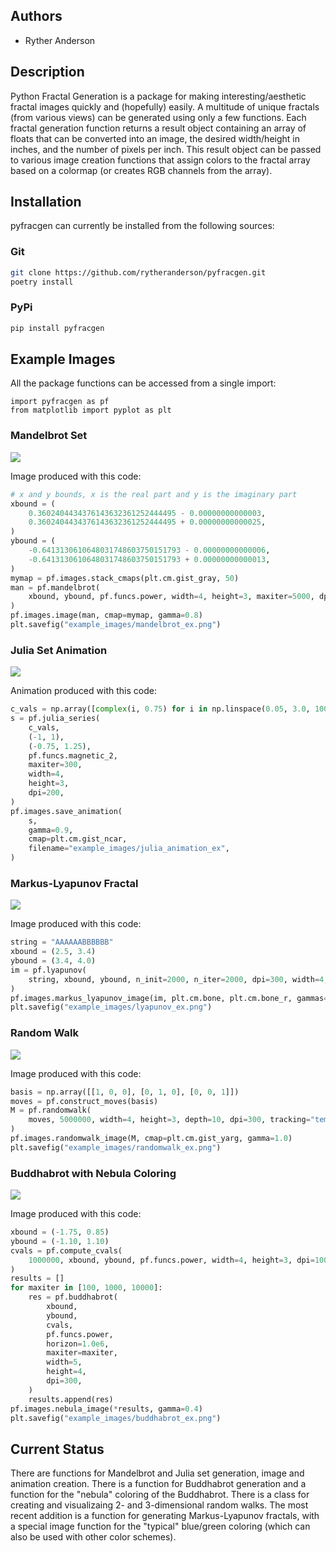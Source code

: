 ## Authors

- Ryther Anderson

## Description
Python Fractal Generation is a package for making interesting/aesthetic fractal
images quickly and (hopefully) easily. A multitude of unique fractals (from
various views) can be generated using only a few functions. Each fractal
generation function returns a result object containing an array of floats that
can be converted into an image, the desired width/height in inches, and the
number of pixels per inch. This result object can be passed to various image
creation functions that assign colors to the fractal array based on a colormap
(or creates RGB channels from the array).

## Installation

pyfracgen can currently be installed from the following sources:

### Git
```bash
git clone https://github.com/rytheranderson/pyfracgen.git
poetry install
```

### PyPi
```bash
pip install pyfracgen
```

## Example Images

All the package functions can be accessed from a single import:
```
import pyfracgen as pf
from matplotlib import pyplot as plt
```

### Mandelbrot Set
![](https://github.com/rytheranderson/pyfracgen/raw/main/example_images/mandelbrot_ex.png?raw=true)

Image produced with this code:

```python
# x and y bounds, x is the real part and y is the imaginary part
xbound = (
    0.3602404434376143632361252444495 - 0.00000000000003,
    0.3602404434376143632361252444495 + 0.00000000000025,
)
ybound = (
    -0.6413130610648031748603750151793 - 0.00000000000006,
    -0.6413130610648031748603750151793 + 0.00000000000013,
)
mymap = pf.images.stack_cmaps(plt.cm.gist_gray, 50)
man = pf.mandelbrot(
    xbound, ybound, pf.funcs.power, width=4, height=3, maxiter=5000, dpi=300
)
pf.images.image(man, cmap=mymap, gamma=0.8)
plt.savefig("example_images/mandelbrot_ex.png")
```

### Julia Set Animation
![](https://github.com/rytheranderson/pyfracgen/raw/main/example_images/julia_animation_ex.gif?raw=true)

Animation produced with this code:

```python
c_vals = np.array([complex(i, 0.75) for i in np.linspace(0.05, 3.0, 100)])
s = pf.julia_series(
    c_vals,
    (-1, 1),
    (-0.75, 1.25),
    pf.funcs.magnetic_2,
    maxiter=300,
    width=4,
    height=3,
    dpi=200,
)
pf.images.save_animation(
    s,
    gamma=0.9,
    cmap=plt.cm.gist_ncar,
    filename="example_images/julia_animation_ex",
)
```

### Markus-Lyapunov Fractal
![](https://github.com/rytheranderson/pyfracgen/raw/main/example_images/lyapunov_ex.png?raw=true)

Image produced with this code:

```python
string = "AAAAAABBBBBB"
xbound = (2.5, 3.4)
ybound = (3.4, 4.0)
im = pf.lyapunov(
    string, xbound, ybound, n_init=2000, n_iter=2000, dpi=300, width=4, height=3
)
pf.images.markus_lyapunov_image(im, plt.cm.bone, plt.cm.bone_r, gammas=(8, 1))
plt.savefig("example_images/lyapunov_ex.png")
```

### Random Walk
![](https://github.com/rytheranderson/pyfracgen/raw/main/example_images/randomwalk_ex.png?raw=true)

Image produced with this code:

```python
basis = np.array([[1, 0, 0], [0, 1, 0], [0, 0, 1]])
moves = pf.construct_moves(basis)
M = pf.randomwalk(
    moves, 5000000, width=4, height=3, depth=10, dpi=300, tracking="temporal"
)
pf.images.randomwalk_image(M, cmap=plt.cm.gist_yarg, gamma=1.0)
plt.savefig("example_images/randomwalk_ex.png")
```

### Buddhabrot with Nebula Coloring
![](https://github.com/rytheranderson/pyfracgen/raw/main/example_images/buddhabrot_ex.png?raw=true)

Image produced with this code:

```python
xbound = (-1.75, 0.85)
ybound = (-1.10, 1.10)
cvals = pf.compute_cvals(
    1000000, xbound, ybound, pf.funcs.power, width=4, height=3, dpi=100
)
results = []
for maxiter in [100, 1000, 10000]:
    res = pf.buddhabrot(
        xbound,
        ybound,
        cvals,
        pf.funcs.power,
        horizon=1.0e6,
        maxiter=maxiter,
        width=5,
        height=4,
        dpi=300,
    )
    results.append(res)
pf.images.nebula_image(*results, gamma=0.4)
plt.savefig("example_images/buddhabrot_ex.png")
```

## Current Status
There are functions for Mandelbrot and Julia set generation, image and animation
creation. There is a function for Buddhabrot generation and a function for the
"nebula" coloring of the Buddhabrot. There is a class for creating and
visualizaing 2- and 3-dimensional random walks. The most recent addition is a
function for generating Markus-Lyapunov fractals, with a special image function
for the "typical" blue/green coloring (which can also be used with other color
schemes).
